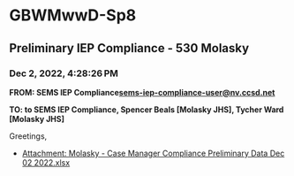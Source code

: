 # GBWMwwD-Sp8
## Preliminary IEP Compliance - 530 Molasky
### Dec 2, 2022, 4:28:26 PM
**FROM: SEMS IEP Compliance<sems-iep-compliance-user@nv.ccsd.net>**

**TO: to SEMS IEP Compliance, Spencer Beals [Molasky JHS], Tycher Ward [Molasky JHS]**


Greetings, 





* [Attachment: Molasky - Case Manager Compliance Preliminary Data Dec 02 2022.xlsx](GBWMwwD-Sp8-attachment-1.xlsx)
